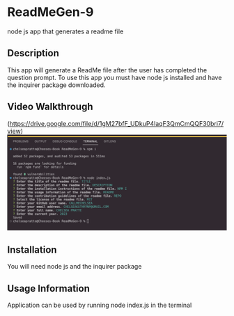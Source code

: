 # ReadMeGen-9
node js app that generates a readme file

## Description
This app will generate a ReadMe file after the user has completed the question prompt. To use this app you must have node js installed and have the inquirer package downloaded.

## Video Walkthrough
(https://drive.google.com/file/d/1gM27bfF_UDkuP4laqF3QmCmQQF30bri7/view)
![Terminal Image](assets/terminal.png)

## Installation
You will need node js and the inquirer package

## Usage Information
Application can be used by running node index.js in the terminal
